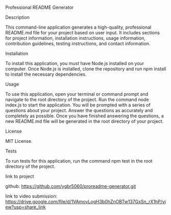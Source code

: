 Professional README Generator

Description


This command-line application generates a high-quality, professional README.md file for your project based on user input. It includes sections for project information, installation instructions, usage information, contribution guidelines, testing instructions, and contact information.

Installation


To install this application, you must have Node.js installed on your computer. Once Node.js is installed, clone the repository and run npm install to install the necessary dependencies.

Usage


To use this application, open your terminal or command prompt and navigate to the root directory of the project. Run the command node index.js to start the application. You will be prompted with a series of questions about your project. Answer the questions as accurately and completely as possible. Once you have finished answering the questions, a new README.md file will be generated in the root directory of your project.

License


MIT License.


Tests

To run tests for this application, run the command npm test in the root directory of the project.

link to project

github: https://github.com/ygbr5060/proreadme-generator.git

link to video submission: https://drive.google.com/file/d/1VAmovLogH3b0hZnOBTw137GxSn_rX1hP/view?usp=share_link
